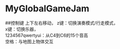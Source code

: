 # MyGlobalGameJam

##控制键
上下左右移动，
z键：切换演奏模式/行走模式，<br>
x键：切换乐器，<br>
1234567qwertyui：从C4到C6的15个音高<br>
空格：与地图上物体交互<br>